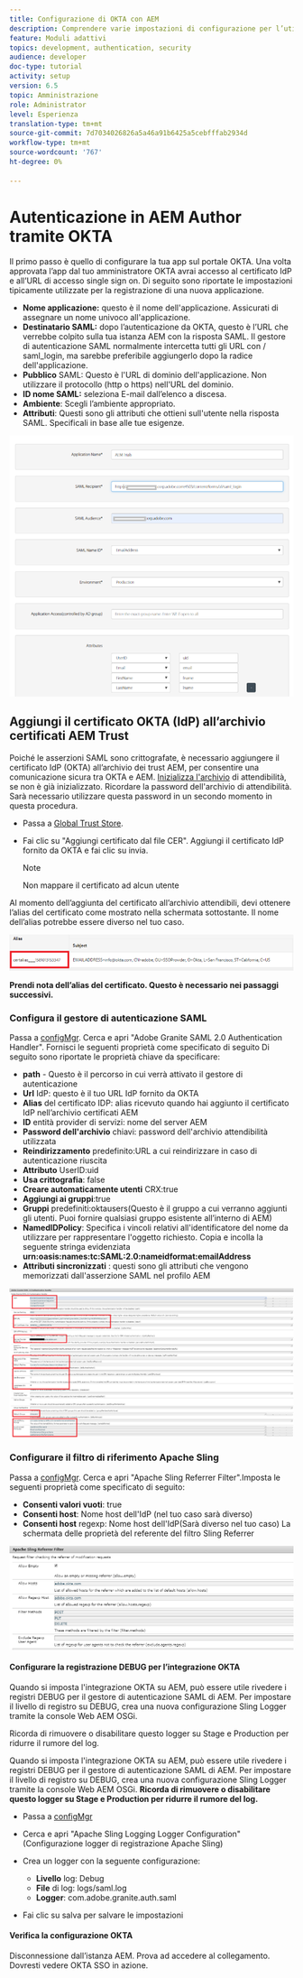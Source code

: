 ```yaml
---
title: Configurazione di OKTA con AEM
description: Comprendere varie impostazioni di configurazione per l’utilizzo del single sign-on con okta
feature: Moduli adattivi
topics: development, authentication, security
audience: developer
doc-type: tutorial
activity: setup
version: 6.5
topic: Amministrazione
role: Administrator
level: Esperienza
translation-type: tm+mt
source-git-commit: 7d7034026826a5a46a91b6425a5cebfffab2934d
workflow-type: tm+mt
source-wordcount: '767'
ht-degree: 0%

---
```



# Autenticazione in AEM Author tramite OKTA

Il primo passo è quello di configurare la tua app sul portale OKTA. Una volta approvata l’app dal tuo amministratore OKTA avrai accesso al certificato IdP e all’URL di accesso single sign on. Di seguito sono riportate le impostazioni tipicamente utilizzate per la registrazione di una nuova applicazione.

* **Nome applicazione:** questo è il nome dell&#39;applicazione. Assicurati di assegnare un nome univoco all&#39;applicazione.
* **Destinatario SAML:** dopo l’autenticazione da OKTA, questo è l’URL che verrebbe colpito sulla tua istanza AEM con la risposta SAML. Il gestore di autenticazione SAML normalmente intercetta tutti gli URL con / saml_login, ma sarebbe preferibile aggiungerlo dopo la radice dell&#39;applicazione.
* **Pubblico** SAML: Questo è l&#39;URL di dominio dell&#39;applicazione. Non utilizzare il protocollo (http o https) nell&#39;URL del dominio.
* **ID nome SAML:** seleziona E-mail dall’elenco a discesa.
* **Ambiente**: Scegli l’ambiente appropriato.
* **Attributi**: Questi sono gli attributi che ottieni sull&#39;utente nella risposta SAML. Specificali in base alle tue esigenze.


![okta-application](assets/okta-app-settings-blurred.PNG)


## Aggiungi il certificato OKTA (IdP) all’archivio certificati AEM Trust

Poiché le asserzioni SAML sono crittografate, è necessario aggiungere il certificato IdP (OKTA) all’archivio dei trust AEM, per consentire una comunicazione sicura tra OKTA e AEM.
[Inizializza l&#39;archivio](http://localhost:4502/libs/granite/security/content/truststore.html) di attendibilità, se non è già inizializzato.
Ricordare la password dell&#39;archivio di attendibilità. Sarà necessario utilizzare questa password in un secondo momento in questa procedura.

* Passa a [Global Trust Store](http://localhost:4502/libs/granite/security/content/truststore.html).
* Fai clic su &quot;Aggiungi certificato dal file CER&quot;. Aggiungi il certificato IdP fornito da OKTA e fai clic su invia.

   >[!NOTE]
   >
   >Non mappare il certificato ad alcun utente

Al momento dell’aggiunta del certificato all’archivio attendibili, devi ottenere l’alias del certificato come mostrato nella schermata sottostante. Il nome dell’alias potrebbe essere diverso nel tuo caso.

![Alias certificato](assets/cert-alias.PNG)

**Prendi nota dell’alias del certificato. Questo è necessario nei passaggi successivi.**

### Configura il gestore di autenticazione SAML

Passa a [configMgr](http://localhost:4502/system/console/configMgr).
Cerca e apri &quot;Adobe Granite SAML 2.0 Authentication Handler&quot;.
Fornisci le seguenti proprietà come specificato di seguito
Di seguito sono riportate le proprietà chiave da specificare:

* **path**  - Questo è il percorso in cui verrà attivato il gestore di autenticazione
* **Url** IdP: questo è il tuo URL IdP fornito da OKTA
* **Alias** del certificato IDP: alias ricevuto quando hai aggiunto il certificato IdP nell’archivio certificati AEM
* **ID** entità provider di servizi: nome del server AEM
* **Password dell&#39;archivio** chiavi: password dell&#39;archivio attendibilità utilizzata
* **Reindirizzamento** predefinito:URL a cui reindirizzare in caso di autenticazione riuscita
* **Attributo** UserID:uid
* **Usa crittografia**: false
* **Creare automaticamente utenti** CRX:true
* **Aggiungi ai gruppi**:true
* **Gruppi** predefiniti:oktausers(Questo è il gruppo a cui verranno aggiunti gli utenti. Puoi fornire qualsiasi gruppo esistente all’interno di AEM)
* **NamedIDPolicy**: Specifica i vincoli relativi all&#39;identificatore del nome da utilizzare per rappresentare l&#39;oggetto richiesto. Copia e incolla la seguente stringa evidenziata **urn:oasis:names:tc:SAML:2.0:nameidformat:emailAddress**
* **Attributi sincronizzati** : questi sono gli attributi che vengono memorizzati dall&#39;asserzione SAML nel profilo AEM

![saml-authentication-handler](assets/saml-authentication-settings-blurred.PNG)

### Configurare il filtro di riferimento Apache Sling

Passa a [configMgr](http://localhost:4502/system/console/configMgr).
Cerca e apri &quot;Apache Sling Referrer Filter&quot;.Imposta le seguenti proprietà come specificato di seguito:

* **Consenti valori vuoti**: true
* **Consenti host**: Nome host dell&#39;IdP (nel tuo caso sarà diverso)
* **Consenti host** regexp: Nome host dell&#39;IdP(Sarà diverso nel tuo caso) La schermata delle proprietà del referente del filtro Sling Referrer

![referrer-filter](assets/sling-referrer-filter.PNG)

#### Configurare la registrazione DEBUG per l’integrazione OKTA

Quando si imposta l&#39;integrazione OKTA su AEM, può essere utile rivedere i registri DEBUG per il gestore di autenticazione SAML di AEM. Per impostare il livello di registro su DEBUG, crea una nuova configurazione Sling Logger tramite la console Web AEM OSGi.

Ricorda di rimuovere o disabilitare questo logger su Stage e Production per ridurre il rumore del log.

Quando si imposta l&#39;integrazione OKTA su AEM, può essere utile rivedere i registri DEBUG per il gestore di autenticazione SAML di AEM. Per impostare il livello di registro su DEBUG, crea una nuova configurazione Sling Logger tramite la console Web AEM OSGi.
**Ricorda di rimuovere o disabilitare questo logger su Stage e Production per ridurre il rumore del log.**
* Passa a [configMgr](http://localhost:4502/system/console/configMgr)

* Cerca e apri &quot;Apache Sling Logging Logger Configuration&quot; (Configurazione logger di registrazione Apache Sling)
* Crea un logger con la seguente configurazione:
   * **Livello** log: Debug
   * **File** di log: logs/saml.log
   * **Logger**: com.adobe.granite.auth.saml
* Fai clic su salva per salvare le impostazioni



#### Verifica la configurazione OKTA

Disconnessione dall’istanza AEM. Prova ad accedere al collegamento. Dovresti vedere OKTA SSO in azione.

